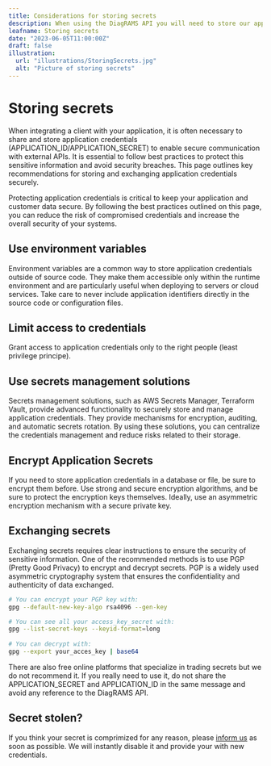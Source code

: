 ```yaml
---
title: Considerations for storing secrets
description: When using the DiagRAMS API you will need to store our application id/secret pair, here are some key principles to keep in mind.
leafname: Storing secrets
date: "2023-06-05T11:00:00Z"
draft: false
illustration:
  url: "illustrations/StoringSecrets.jpg"
  alt: "Picture of storing secrets"
---
```


# Storing secrets

When integrating a client with your application, it is often necessary to share and store application credentials (APPLICATION_ID/APPLICATION_SECRET) to enable secure communication with external APIs. It is essential to follow best practices to protect this sensitive information and avoid security breaches. This page outlines key recommendations for storing and exchanging application credentials securely.

Protecting application credentials is critical to keep your application and customer data secure. By following the best practices outlined on this page, you can reduce the risk of compromised credentials and increase the overall security of your systems.

## Use environment variables

Environment variables are a common way to store application credentials outside of source code. They make them accessible only within the runtime environment and are particularly useful when deploying to servers or cloud services. Take care to never include application identifiers directly in the source code or configuration files.

## Limit access to credentials

Grant access to application credentials only to the right people (least privilege principe).

## Use secrets management solutions

Secrets management solutions, such as AWS Secrets Manager, Terraform Vault, provide advanced functionality to securely store and manage application credentials. They provide mechanisms for encryption, auditing, and automatic secrets rotation. By using these solutions, you can centralize the credentials management and reduce risks related to their storage.

## Encrypt Application Secrets

If you need to store application credentials in a database or file, be sure to encrypt them before. Use strong and secure encryption algorithms, and be sure to protect the encryption keys themselves. Ideally, use an asymmetric encryption mechanism with a secure private key.

## Exchanging secrets

Exchanging secrets requires clear instructions to ensure the security of sensitive information. One of the recommended methods is to use PGP (Pretty Good Privacy) to encrypt and decrypt secrets. PGP is a widely used asymmetric cryptography system that ensures the confidentiality and authenticity of data exchanged.


```sh
# You can encrypt your PGP key with:
gpg --default-new-key-algo rsa4096 --gen-key

# You can see all your access_key_secret with:
gpg --list-secret-keys --keyid-format=long
 
# You can decrypt with:
gpg --export your_acces_key | base64 
```

There are also free online platforms that specialize in trading secrets but we do not recommend it. If you really need to use it, do not share the APPLICATION_SECRET and APPLICATION_ID in the same message and avoid any reference to the DiagRAMS API.

## Secret stolen?

If you think your secret is comprimized for any reason, please [inform us](support@diagrams-technologies.com) as soon as possible. We will instantly disable it and provide your with new credentials.
